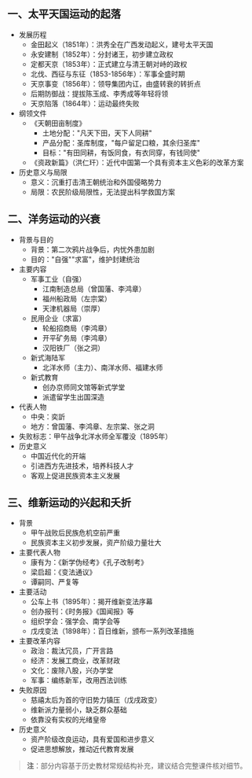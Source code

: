 

## 一、太平天国运动的起落
- 发展历程
  - 金田起义（1851年）：洪秀全在广西发动起义，建号太平天国
  - 永安建制（1852年）：分封诸王，初步建立政权
  - 定都天京（1853年）：正式建立与清王朝对峙的政权
  - 北伐、西征与东征（1853-1856年）：军事全盛时期
  - 天京事变（1856年）：领导集团内讧，由盛转衰的转折点
  - 后期防御战：提拔陈玉成、李秀成等年轻将领
  - 天京陷落（1864年）：运动最终失败
- 纲领文件
  - 《天朝田亩制度》
    - 土地分配："凡天下田，天下人同耕"
    - 产品分配：圣库制度，"每户留足口粮，其余归圣库"
    - 目标："有田同耕，有饭同食，有衣同穿，有钱同使"
  - 《资政新篇》（洪仁玕）：近代中国第一个具有资本主义色彩的改革方案
- 历史意义与局限
  - 意义：沉重打击清王朝统治和外国侵略势力
  - 局限：农民阶级局限性，无法提出科学救国方案

## 二、洋务运动的兴衰
- 背景与目的
  - 背景：第二次鸦片战争后，内忧外患加剧
  - 目的："自强""求富"，维护封建统治
- 主要内容
  - 军事工业（自强）
    - 江南制造总局（曾国藩、李鸿章）
    - 福州船政局（左宗棠）
    - 天津机器局（崇厚）
  - 民用企业（求富）
    - 轮船招商局（李鸿章）
    - 开平矿务局（李鸿章）
    - 汉阳铁厂（张之洞）
  - 新式海陆军
    - 北洋水师（主力）、南洋水师、福建水师
  - 新式教育
    - 创办京师同文馆等新式学堂
    - 派遣留学生出国深造
- 代表人物
  - 中央：奕訢
  - 地方：曾国藩、李鸿章、左宗棠、张之洞
- 失败标志：甲午战争北洋水师全军覆没（1895年）
- 历史意义
  - 中国近代化的开端
  - 引进西方先进技术，培养科技人才
  - 客观上促进民族资本主义发展

## 三、维新运动的兴起和夭折
- 背景
  - 甲午战败后民族危机空前严重
  - 民族资本主义初步发展，资产阶级力量壮大
- 主要代表人物
  - 康有为：《新学伪经考》《孔子改制考》
  - 梁启超：《变法通议》
  - 谭嗣同、严复等
- 主要活动
  - 公车上书（1895年）：揭开维新变法序幕
  - 创办报刊：《时务报》《国闻报》等
  - 组织学会：强学会、南学会等
  - 戊戌变法（1898年）：百日维新，颁布一系列改革措施
- 主要改革内容
  - 政治：裁汰冗员，广开言路
  - 经济：发展工商业，改革财政
  - 文化：废除八股，兴办学堂
  - 军事：编练新军，改用西法训练
- 失败原因
  - 慈禧太后为首的守旧势力镇压（戊戌政变）
  - 维新派力量弱小，缺乏群众基础
  - 依靠没有实权的光绪皇帝
- 历史意义
  - 资产阶级改良运动，具有爱国和进步意义
  - 促进思想解放，推动近代教育发展

> **注**：部分内容基于历史教材常规结构补充，建议结合完整课件核对细节。